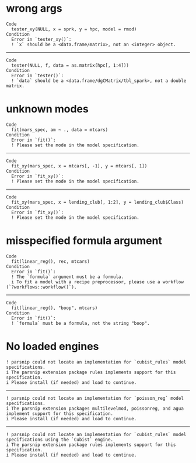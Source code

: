# wrong args

    Code
      tester_xy(NULL, x = sprk, y = hpc, model = rmod)
    Condition
      Error in `tester_xy()`:
      ! `x` should be a <data.frame/matrix>, not an <integer> object.

---

    Code
      tester(NULL, f, data = as.matrix(hpc[, 1:4]))
    Condition
      Error in `tester()`:
      ! `data` should be a <data.frame/dgCMatrix/tbl_spark>, not a double matrix.

# unknown modes

    Code
      fit(mars_spec, am ~ ., data = mtcars)
    Condition
      Error in `fit()`:
      ! Please set the mode in the model specification.

---

    Code
      fit_xy(mars_spec, x = mtcars[, -1], y = mtcars[, 1])
    Condition
      Error in `fit_xy()`:
      ! Please set the mode in the model specification.

---

    Code
      fit_xy(mars_spec, x = lending_club[, 1:2], y = lending_club$Class)
    Condition
      Error in `fit_xy()`:
      ! Please set the mode in the model specification.

# misspecified formula argument

    Code
      fit(linear_reg(), rec, mtcars)
    Condition
      Error in `fit()`:
      ! The `formula` argument must be a formula.
      i To fit a model with a recipe preprocessor, please use a workflow (`?workflows::workflow()`).

---

    Code
      fit(linear_reg(), "boop", mtcars)
    Condition
      Error in `fit()`:
      ! `formula` must be a formula, not the string "boop".

# No loaded engines

    ! parsnip could not locate an implementation for `cubist_rules` model specifications.
    i The parsnip extension package rules implements support for this specification.
    i Please install (if needed) and load to continue.
    

---

    ! parsnip could not locate an implementation for `poisson_reg` model specifications.
    i The parsnip extension packages multilevelmod, poissonreg, and agua implement support for this specification.
    i Please install (if needed) and load to continue.
    

---

    ! parsnip could not locate an implementation for `cubist_rules` model specifications using the `Cubist` engine.
    i The parsnip extension package rules implements support for this specification.
    i Please install (if needed) and load to continue.
    

